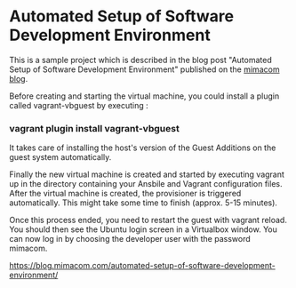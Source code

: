 # Automated Setup of Software Development Environment
This is a sample project which is described in the blog post "Automated Setup of Software Development Environment" published on the [mimacom blog](https://blog.mimacom.com/automated-setup-of-software-development-environment/).


Before creating and starting the virtual machine, you could install a plugin called vagrant-vbguest by executing :
### vagrant plugin install vagrant-vbguest

It takes care of installing the host's version of the Guest Additions on the guest system automatically.

Finally the new virtual machine is created and started by executing vagrant up in the directory containing your Ansbile and Vagrant configuration files. After the virtual machine is created, the provisioner is triggered automatically. This might take some time to finish (approx. 5-15 minutes).

Once this process ended, you need to restart the guest with vagrant reload. You should then see the Ubuntu login screen in a Virtualbox window. You can now log in by choosing the developer user with the password mimacom.

https://blog.mimacom.com/automated-setup-of-software-development-environment/
